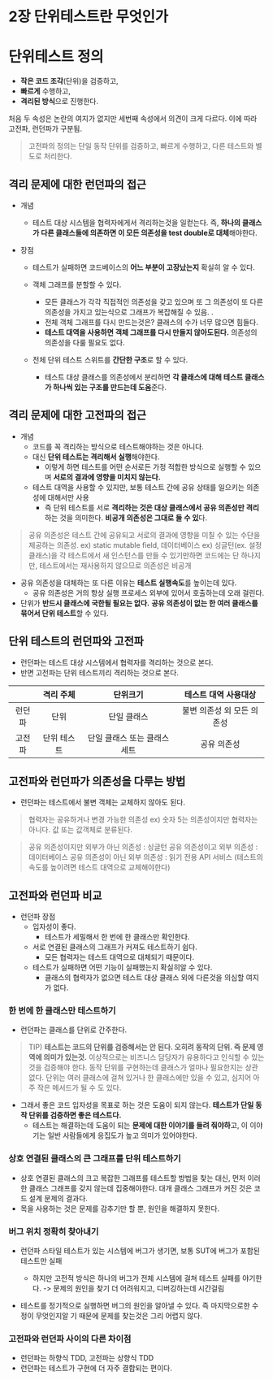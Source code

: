 # 2장 단위테스트란 무엇인가

# 단위테스트 정의

- **작은 코드 조각**(단위)을 검증하고,
- **빠르게** 수행하고,
- **격리된 방식**으로 진행한다.

처음 두 속성은 논란의 여지가 없지만 세번째 속성에서 의견이 크게 다르다. 이에 따라 고전파, 런던파가 구분됨.

> 고전파의 정의는 단일 동작 단위를 검증하고, 빠르게 수행하고, 다른 테스트와 별도로 처리한다.

## 격리 문제에 대한 런던파의 접근

- 개념

    - 테스트 대상 시스템을 협력자에게서 격리하는것을 일컫는다. 즉, **하나의 클래스가 다른 클래스들에 의존하면 이 모든 의존성을 test double로 대체**해야한다.

- 장점

    - 테스트가 실패하면 코드베이스의 **어느 부분이 고장났는지** 확실히 알 수 있다.
    - 객체 그래프를 분할할 수 있다.
        - 모든 클래스가 각각 직접적인 의존성을 갖고 있으며 또 그 의존성이 또 다른 의존성을 가지고 있는식으로 그래프가 복잡해질 수 있음. .
        - 전체 객체 그래프를 다시 만드는것은? 클래스의 수가 너무 많으면 힘들다.
        - **테스트 대역을 사용하면 객체 그래프를 다시 만들지 않아도된다.** 의존성의 의존성을 다룰 필요도 없다.

    - 전체 단위 테스트 스위트를 **간단한 구조**로 할 수 있다.
        - 테스트 대상 클래스를 의존성에서 분리하면 **각 클래스에 대해 테스트 클래스가 하나씩 있는 구조를 만드는데 도움**준다.

## 격리 문제에 대한 고전파의 접근

- 개념
    - 코드를 꼭 격리하는 방식으로 테스트해야하는 것은 아니다.
    - 대신 **단위 테스트는 격리해서 실행**해야한다.
        - 이렇게 하면 테스트를 어떤 순서로든 가정 적합한 방식으로 실행할 수 있으며 **서로의 결과에 영향을 미치지 않는다.**
    - 테스트 대역을 사용할 수 있지만, 보통 테스트 간에 공유 상태를 일으키는 의존성에 대해서만 사용
        - 즉 단위 테스트를 서로 **격리하는 것은 대상 클래스에서 공유 의존성만 격리**하는 것을 의미한다. **비공개 의존성은 그대로 둘 수 있**다.

> 공유 의존성은 테스트 간에 공유되고 서로의 결과에 영향을 미칠 수 있는 수단을 제공하는 의존성.
> ex) static mutable field, 데이터베이스
> ex) 싱글턴(ex. 설정 클래스)을 각 테스트에서 새 인스턴스를 만들 수 있기만하면 코드에는 단 하나지만, 테스트에서는 재사용하지 않으므로 의존성은 비공개

- 공유 의존성을 대체하는 또 다른 이유는 **테스트 실행속도**를 높이는데 있다.
    - 공유 의존성은 거의 항상 실행 프로세스 외부에 있어서 호출하는데 오래 걸린다.
- 단위가 **반드시 클래스에 국한될 필요는 없다.** **공유 의존성이 없는 한 여러 클래스를 묶어서 단위 테스트**할 수 있다.

## 단위 테스트의 런던파와 고전파

- 런던파는 테스트 대상 시스템에서 협력자를 격리하는 것으로 본다.
- 반면 고전파는 단위 테스트끼리 격리하는 것으로 본다.

|        |  격리 주체  |           단위크기           |    테스트 대역 사용대상    |
| :----: | :---------: | :--------------------------: | :------------------------: |
| 런던파 |    단위     |         단일 클래스          | 불변 의존성 외 모든 의존성 |
| 고전파 | 단위 테스트 | 단일 클래스 또는 클래스 세트 |        공유 의존성         |

## 고전파와 런던파가 의존성을 다루는 방법

- 런던파는 테스트에서 불변 객체는 교체하지 않아도 된다.

> 협력자는 공유하거나 변경 가능한 의존성
> ex) 숫자 5는 의존성이지만 협력자는 아니다. 값 또는 값객체로 분류된다.

> 공유 의존성이지만 외부가 아닌 의존성 : 싱글턴
> 공유 의존성이고 외부 의존성 : 데이터베이스
> 공유 의존성이 아닌 외부 의존성 : 읽기 전용 API 서비스 (테스트의 속도를 높이려면 테스트 대역으로 교체해야한다)

## 고전파와 런던파 비교

- 런던파 장점
    - 입자성이 좋다.
        - 테스트가 세밀해서 한 번에 한 클래스만 확인한다.
    - 서로 연결된 클래스의 그래프가 커져도 테스트하기 쉽다.
        - 모든 협력자는 테스트 대역으로 대체되기 때문이다.
    - 테스트가 실패하면 어떤 기능이 실패했는지 확실히알 수 있다.
        - 클래스의 협력자가 없으면 테스트 대상 클래스 외에 다른것을 의심할 여지가 없다.

### 한 번에 한 클래스만 테스트하기

- 런던파는 클래스를 단위로 간주한다.

> TIP) **테스트는 코드의 단위를 검증해서는 안 된다. 오히려 동작의 단위. 즉 문제 영역에 의미가 있는것.** 이상적으로는 비즈니스 담당자가 유용하다고 인식할 수 있는 것을 검증해야 한다. 동작 단위를 구현하는데 클래스가 얼마나 필요한지는 상관없다. 단위는 여러 클래스에 걸쳐 있거나 한 클래스에만 있을 수 있고, 심지어 아주 작은 메서드가 될 수 도 있다.

- 그래서 좋은 코드 입자성을 목표로 하는 것은 도움이 되지 않는다. **테스트가 단일 동작 단위를 검증하면 좋은 테스트다.**
    - 테스트는 해결하는데 도움이 되는 **문제에 대한 이야기를 들려 줘야하**고, 이 이야기는 일반 사람들에게 응집도가 높고 의미가 있어야한다.

### 상호 연결된 클래스의 큰 그래프를 단위 테스트하기

- 상호 연결된 클래스의 크고 복잡한 그래프를 테스트할 방법을 찾는 대신, 먼저 이러한 클래스 그래프를 갖지 않는데 집중해야한다. 대개 클래스 그래프가 커진 것은 코드 설계 문제의 결과다.
- 목을 사용하는 것은 문제를 감추기만 할 뿐, 원인을 해결하지 못한다.

### 버그 위치 정확히 찾아내기

- 런던파 스타일 테스트가 있는 시스템에 버그가 생기면, 보통 SUT에 버그가 포함된 테스트만 실패

    - 하지만 고전적 방식은 하나의 버그가 전체 시스템에 걸쳐 테스트 실패를 야기한다. -> 문제의 원인을 찾기 더 어려워지고, 디버깅하는데 시간걸림

- 테스트를 정기적으로 실행하면 버그의 원인을 알아낼 수 있다. 즉 마지막으로한 수정이 무엇인지알 기 때문에 문제를 찾는것은 그리 어렵지 않다.

### 고전파와 런던파 사이의 다른 차이점

- 런던파는 하향식 TDD, 고전파는 상향식 TDD
- 런던파는 테스트가 구현에 더 자주 결합되는 편이다.






